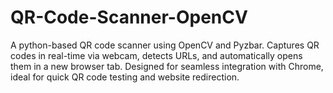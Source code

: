 # QR-Code-Scanner-OpenCV
A python-based QR code scanner using OpenCV and Pyzbar. Captures QR codes in real-time via webcam, detects URLs, and automatically opens them in a new browser tab. Designed for seamless integration with Chrome, ideal for quick QR code testing and website redirection.
